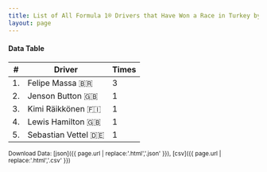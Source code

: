 ```yaml
---
title: List of All Formula 1® Drivers that Have Won a Race in Turkey by Number of Times
layout: page
---
```


<canvas id="chart" width="400" height="180"></canvas>
<script>
var data = {
    "datasets": [
        {
            "backgroundColor": "#f3a935",
            "borderColor": "#f68639",
            "borderWidth": 1,
            "data": [
                3.0,
                1.0,
                1.0,
                1.0,
                1.0
            ],
            "label": "Times"
        }
    ],
    "labels": [
        "Felipe Massa 🇧🇷",
        "Jenson Button 🇬🇧",
        "Kimi Räikkönen 🇫🇮",
        "Lewis Hamilton 🇬🇧",
        "Sebastian Vettel 🇩🇪"
    ]
};
var options = {
  legend: {
    display: false
  },
  scales: {
    xAxes: [{
      ticks: {
        beginAtZero: true,
        maxRotation: 180,
        display: window.innerWidth > 800
      }
    }],
    yAxes: [{
      ticks: {
        beginAtZero: true
      }
    }]
  },
  onResize: function(chart, size) {
    chart.options.scales.xAxes[0].ticks.display = size.width > 800;
  }
};
new Chart("chart", {
    data: data,
    type: 'bar',
    options: options
});
</script>



#### Data Table

| # | Driver | Times |
|--|--|--|
| 1. | Felipe Massa 🇧🇷 | 3 |
| 2. | Jenson Button 🇬🇧 | 1 |
| 3. | Kimi Räikkönen 🇫🇮 | 1 |
| 4. | Lewis Hamilton 🇬🇧 | 1 |
| 5. | Sebastian Vettel 🇩🇪 | 1 |

<small>Download Data: [json]({{ page.url | replace:'.html','.json' }}), [csv]({{ page.url | replace:'.html','.csv' }})</small>
